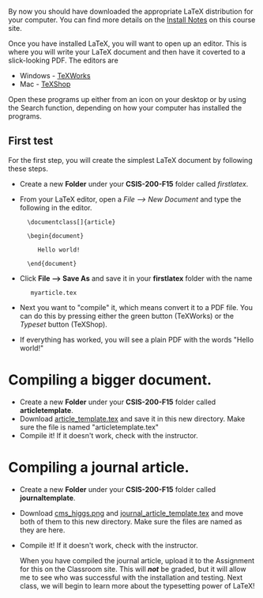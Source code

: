 By now you should have downloaded the appropriate LaTeX distribution for your computer. You can find more 
details on the [Install Notes](https://github.com/mattbellis/Siena-College-CSIS-200/blob/master/HOWTO_INSTALL.md)
on this course site. 

Once you have installed LaTeX, you will want to open up an editor. This is where you will write your LaTeX document and then have it coverted to a slick-looking PDF. The editors are
* Windows - [TeXWorks](https://www.tug.org/texworks/)
* Mac - [TeXShop](http://pages.uoregon.edu/koch/texshop/texshop.html)

Open these programs up either from an icon on your desktop or by using the Search function, depending on how your computer has installed the programs. 

## First test 

For the first step, you will create the simplest LaTeX document by following these steps.

* Create a new **Folder** under your **CSIS-200-F15** folder called *firstlatex*. 
* From your LaTeX editor, open a *File --> New Document* and type the following in the editor.
    
        \documentclass[]{article}
             
        \begin{document}
             
           Hello world!
     
        \end{document}

* Click **File --> Save As** and save it in your **firstlatex** folder with the name 

         myarticle.tex

* Next you want to "compile" it, which means convert it to a PDF file. You can do this by pressing either the green button (TeXWorks) or the *Typeset* button (TeXShop). 
* If everything has worked, you will see a plain PDF with the words "Hello world!"

# Compiling a bigger document. 

* Create a new **Folder** under your **CSIS-200-F15** folder called **articletemplate**.
* Download [article_template.tex](https://github.com/mattbellis/Siena-College-CSIS-200/blob/master/lectures/article_template.tex) and save it in this new directory. Make sure the file is named "articletemplate.tex"
* Compile it! If it doesn't work, check with the instructor.

# Compiling a journal article. 

* Create a new **Folder** under your **CSIS-200-F15** folder called **journaltemplate**.
* Download [cms_higgs.png](https://github.com/mattbellis/Siena-College-CSIS-200/blob/master/lectures/cms_higgs.png) and [journal_article_template.tex](https://github.com/mattbellis/Siena-College-CSIS-200/blob/master/lectures/journal_article_template.tex) and move both of them to this new directory. Make sure the files are named as they are here. 
* Compile it! If it doesn't work, check with the instructor. 

   When you have compiled the journal article, upload it to the Assignment for this on the Classroom site. This will ***not*** be graded, but it will allow me to see who was successful with the installation and testing. Next class, we will begin to learn more about the typesetting power of LaTeX!



